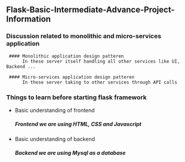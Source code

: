 ## Flask-Basic-Intermediate-Advance-Project-Information

### Discussion related to monolithic and micro-services application

     #### Monolithic application design patteren
          In these server itself handling all other services like UI, Backend ...

     #### Micro-services application design patteren
          In these server taking to other services through API calls 
     
### Things to learn before starting flask framework 

  - Basic understanding of frontend
       ##### Frontend we are using  HTML, CSS and Javascript 
  
  - Basic understanding of backend
       ##### Backend we are using Mysql as a database
       
       

  
 
